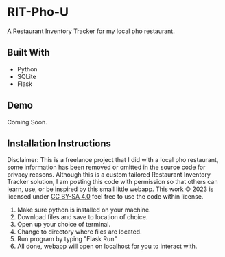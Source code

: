 # RIT-Pho-U
A Restaurant Inventory Tracker for my local pho restaurant.

## Built With
* Python
* SQLite
* Flask

## Demo
Coming Soon.

## Installation Instructions
Disclaimer: This is a freelance project that I did with a local pho restaurant, some information has been removed or omitted in the source code for privacy reasons. Although this is a custom tailored Restaurant Inventory Tracker solution, I am posting this code with permission so that others can learn, use, or be inspired by this small little webapp. This work © 2023 is licensed under [CC BY-SA 4.0](https://creativecommons.org/licenses/by-sa/4.0/?ref=chooser-v1) feel free to use the code within license.
1. Make sure python is installed on your machine.
1. Download files and save to location of choice.
1. Open up your choice of terminal.
1. Change to directory where files are located. 
1. Run program by typing "Flask Run"
1. All done, webapp will open on localhost for you to interact with. 
